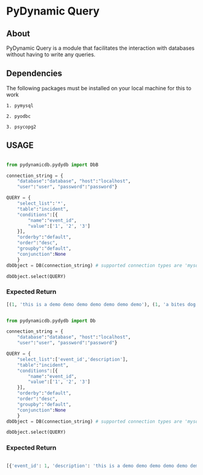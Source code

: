 # PyDynamic Query

## About

PyDynamic Query is a module that facilitates the interaction with databases without having to write any queries.

## Dependencies

The following packages must be installed on your local machine for this to work

    1. pymysql

    2. pyodbc

    3. psycopg2

## USAGE

```python

from pydynamicdb.pydydb import DbB

connection_string = {
    "database":"database", "host":"localhost",
    "user":"user", "password":"password"}

QUERY = {
    "select_list":'*',
    "table":"incident",
    "conditions":[{
        "name":"event_id",
        "value":['1', '2', '3']
    }],
    "orderby":"default",
    "order":"desc",
    "groupby":"default",
    "conjunction":None
    }
dbObject = DB(connection_string) # supported connection types are 'mysql','odbc','postgre'

dbObject.select(QUERY)
```

### Expected Return

```python
[(1, 'this is a demo demo demo demo demo demo demo'), (1, 'a bites dog dog bites man back man tells goat'), (6, 'This is powr outage for a long time idk ssss       asdljlaksdjlkj'), (6, 'there has been a power outage for the longest while. Please assist'), (1, 'Fire outsideeee near la penitance. it burns'), (1, 'There is a fire next door.. Send help @!!!!!!!!!')]

```

```python

from pydynamicdb.pydydb import Db

connection_string = {
    "database":"database", "host":"localhost",
    "user":"user", "password":"password"}

QUERY = {
    "select_list":['event_id','description'],
    "table":"incident",
    "conditions":[{
        "name":"event_id",
        "value":['1', '2', '3']
    }],
    "orderby":"default",
    "order":"desc",
    "groupby":"default",
    "conjunction":None
    }
dbObject = DB(connection_string) # supported connection types are 'mysql','odbc','postgre'

dbObject.select(QUERY)
```

### Expected Return

```python

[{'event_id': 1, 'description': 'this is a demo demo demo demo demo demo demo'}, {'event_id': 1, 'description': 'a bites dog dog bites man back man tells goat'}, {'event_id': 6, 'description': 'This is powr outage for a long time idk ssss       asdljlaksdjlkj'}, {'event_id': 6, 'description': 'there has been a power outage for the longest while. Please assist'}, {'event_id': 1, 'description': 'Fire outsideeee near la penitance. it burns'}, {'event_id': 1, 'description': 'There is a fire next door.. Send help @!!!!!!!!!'}]

```